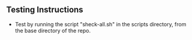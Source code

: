 ## Testing Instructions

- Test by running the script "sheck-all.sh" in the scripts directory, from the base directory of the repo.
